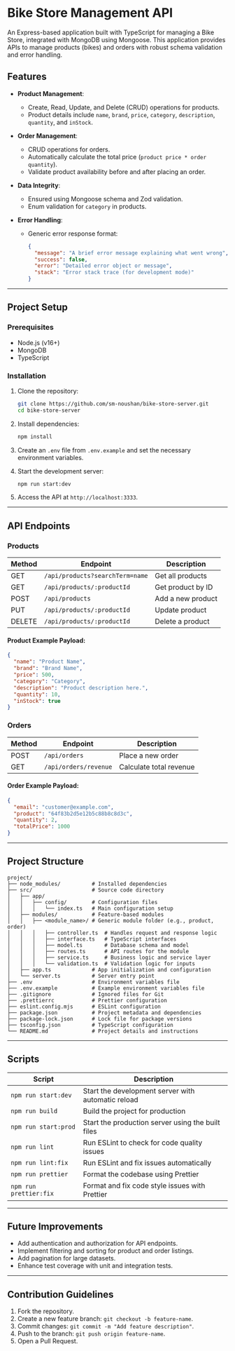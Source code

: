 # Bike Store Management API

An Express-based application built with TypeScript for managing a Bike Store, integrated with MongoDB using Mongoose. This application provides APIs to manage products (bikes) and orders with robust schema validation and error handling.

## Features

- **Product Management**:

  - Create, Read, Update, and Delete (CRUD) operations for products.
  - Product details include `name`, `brand`, `price`, `category`, `description`, `quantity`, and `inStock`.

- **Order Management**:

  - CRUD operations for orders.
  - Automatically calculate the total price (`product price * order quantity`).
  - Validate product availability before and after placing an order.

- **Data Integrity**:

  - Ensured using Mongoose schema and Zod validation.
  - Enum validation for `category` in products.

- **Error Handling**:
  - Generic error response format:
    ```json
    {
      "message": "A brief error message explaining what went wrong",
      "success": false,
      "error": "Detailed error object or message",
      "stack": "Error stack trace (for development mode)"
    }
    ```

---

## Project Setup

### Prerequisites

- Node.js (v16+)
- MongoDB
- TypeScript

### Installation

1. Clone the repository:

   ```bash
   git clone https://github.com/sm-noushan/bike-store-server.git
   cd bike-store-server
   ```

2. Install dependencies:

   ```bash
   npm install
   ```

3. Create an `.env` file from `.env.example` and set the necessary environment variables.

4. Start the development server:

   ```bash
   npm run start:dev
   ```

5. Access the API at `http://localhost:3333`.

---

## API Endpoints

### Products

| Method | Endpoint                        | Description       |
| ------ | ------------------------------- | ----------------- |
| GET    | `/api/products?searchTerm=name` | Get all products  |
| GET    | `/api/products/:productId`      | Get product by ID |
| POST   | `/api/products`                 | Add a new product |
| PUT    | `/api/products/:productId`      | Update product    |
| DELETE | `/api/products/:productId`      | Delete a product  |

#### Product Example Payload:

```json
{
  "name": "Product Name",
  "brand": "Brand Name",
  "price": 500,
  "category": "Category",
  "description": "Product description here.",
  "quantity": 10,
  "inStock": true
}
```

### Orders

| Method | Endpoint              | Description             |
| ------ | --------------------- | ----------------------- |
| POST   | `/api/orders`         | Place a new order       |
| GET    | `/api/orders/revenue` | Calculate total revenue |

#### Order Example Payload:

```json
{
  "email": "customer@example.com",
  "product": "64f83b2d5e12b5c88b8c8d3c",
  "quantity": 2,
  "totalPrice": 1000
}
```

---

## Project Structure

```
project/
├── node_modules/          # Installed dependencies
├── src/                   # Source code directory
│   ├── app/
│   │   ├── config/        # Configuration files
│   │   │   └── index.ts   # Main configuration setup
│   ├── modules/           # Feature-based modules
│   │   ├── <module_name>/ # Generic module folder (e.g., product, order)
│   │   │   ├── controller.ts  # Handles request and response logic
│   │   │   ├── interface.ts   # TypeScript interfaces
│   │   │   ├── model.ts       # Database schema and model
│   │   │   ├── routes.ts      # API routes for the module
│   │   │   ├── service.ts     # Business logic and service layer
│   │   │   └── validation.ts  # Validation logic for inputs
│   ├── app.ts             # App initialization and configuration
│   └── server.ts          # Server entry point
├── .env                   # Environment variables file
├── .env.example           # Example environment variables file
├── .gitignore             # Ignored files for Git
├── .prettierrc            # Prettier configuration
├── eslint.config.mjs      # ESLint configuration
├── package.json           # Project metadata and dependencies
├── package-lock.json      # Lock file for package versions
├── tsconfig.json          # TypeScript configuration
└── README.md              # Project details and instructions
```

---

## Scripts

| Script                 | Description                                        |
| ---------------------- | -------------------------------------------------- |
| `npm run start:dev`    | Start the development server with automatic reload |
| `npm run build`        | Build the project for production                   |
| `npm run start:prod`   | Start the production server using the built files  |
| `npm run lint`         | Run ESLint to check for code quality issues        |
| `npm run lint:fix`     | Run ESLint and fix issues automatically            |
| `npm run prettier`     | Format the codebase using Prettier                 |
| `npm run prettier:fix` | Format and fix code style issues with Prettier     |

---

## Future Improvements

- Add authentication and authorization for API endpoints.
- Implement filtering and sorting for product and order listings.
- Add pagination for large datasets.
- Enhance test coverage with unit and integration tests.

---

## Contribution Guidelines

1. Fork the repository.
2. Create a new feature branch: `git checkout -b feature-name`.
3. Commit changes: `git commit -m "Add feature description"`.
4. Push to the branch: `git push origin feature-name`.
5. Open a Pull Request.
